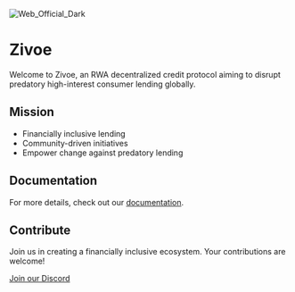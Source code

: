 ![Web_Official_Dark](https://user-images.githubusercontent.com/26582141/201743461-87df24c4-80fd-4abe-baf8-7cf6a85e0fba.png)

# Zivoe

Welcome to Zivoe, an RWA decentralized credit protocol aiming to disrupt predatory high-interest consumer lending globally.

## Mission

- Financially inclusive lending
- Community-driven initiatives
- Empower change against predatory lending

## Documentation

For more details, check out our [documentation](https://docs.zivoe.finance).

## Contribute

Join us in creating a financially inclusive ecosystem. Your contributions are welcome!

[Join our Discord](https://discord.com/invite/PvzASN4Cdn)

